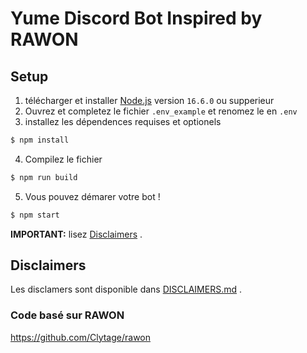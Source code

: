 # Yume Discord Bot Inspired by RAWON

## Setup
1. télécharger et installer [Node.js](https://nodejs.org) version `16.6.0` ou supperieur
2. Ouvrez et completez le fichier `.env_example` et renomez le en `.env`
3. installez les dépendences requises et optionels
```sh
$ npm install
```
4. Compilez le fichier
```sh
$ npm run build
```
5. Vous pouvez démarer votre bot !
```sh
$ npm start
```

**IMPORTANT:** lisez [Disclaimers](./DISCLAIMERS.md) .

## Disclaimers
Les disclamers sont disponible dans [DISCLAIMERS.md](./DISCLAIMERS.md) .


### Code basé sur RAWON
https://github.com/Clytage/rawon
